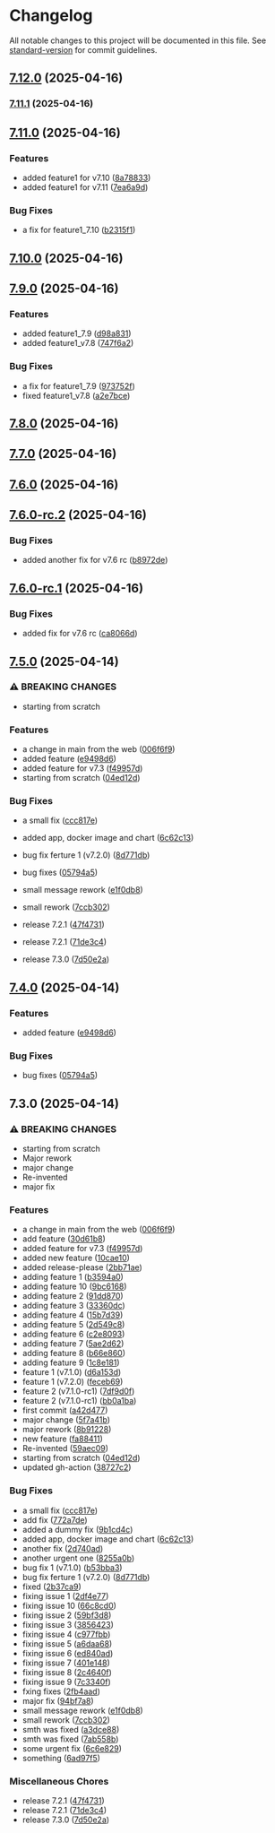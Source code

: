 # Changelog

All notable changes to this project will be documented in this file. See [standard-version](https://github.com/conventional-changelog/standard-version) for commit guidelines.

## [7.12.0](https://github.com/Ani1357/releases-test/compare/v7.12.0-rc.2...v7.12.0) (2025-04-16)

### [7.11.1](https://github.com/Ani1357/releases-test/compare/v7.11.0...v7.11.1) (2025-04-16)

## [7.11.0](https://github.com/Ani1357/releases-test/compare/v7.9.0...v7.11.0) (2025-04-16)


### Features

* added feature1 for v7.10 ([8a78833](https://github.com/Ani1357/releases-test/commit/8a788336fe141247ff610879371f0f34901e4cf1))
* added feature1 for v7.11 ([7ea6a9d](https://github.com/Ani1357/releases-test/commit/7ea6a9df2a4eafe53507ec746518f73ef0a8a4b4))


### Bug Fixes

* a fix for feature1_7.10 ([b2315f1](https://github.com/Ani1357/releases-test/commit/b2315f15ecff6f8790b5d4aabc646a292dd687be))

## [7.10.0](https://github.com/Ani1357/releases-test/compare/v7.10.0-rc.1...v7.10.0) (2025-04-16)

## [7.9.0](https://github.com/Ani1357/releases-test/compare/v7.7.0...v7.9.0) (2025-04-16)


### Features

* added feature1_7.9 ([d98a831](https://github.com/Ani1357/releases-test/commit/d98a8315a0d512a2fd2861a943607b0eca8010bb))
* added feature1_v7.8 ([747f6a2](https://github.com/Ani1357/releases-test/commit/747f6a207b80d3977776b07f13bd0ed91a60a186))


### Bug Fixes

* a fix for feature1_7.9 ([973752f](https://github.com/Ani1357/releases-test/commit/973752fbf4a79ef7da38b681dcc5eaa195da76e5))
* fixed feature1_v7.8 ([a2e7bce](https://github.com/Ani1357/releases-test/commit/a2e7bcea380a8c4d2cc62e2e03f26d3874fae0b4))

## [7.8.0](https://github.com/Ani1357/releases-test/compare/v7.8.0-rc.2...v7.8.0) (2025-04-16)

## [7.7.0](https://github.com/Ani1357/releases-test/compare/v7.7.0-rc.3...v7.7.0) (2025-04-16)

## [7.6.0](https://github.com/Ani1357/releases-test/compare/v7.6.0-rc.2...v7.6.0) (2025-04-16)

## [7.6.0-rc.2](https://github.com/Ani1357/releases-test/compare/v7.6.0-rc.1...v7.6.0-rc.2) (2025-04-16)


### Bug Fixes

* added another fix for v7.6 rc ([b8972de](https://github.com/Ani1357/releases-test/commit/b8972de9f4a7d8774a960f4ccc691d8bea9cbc35))

## [7.6.0-rc.1](https://github.com/Ani1357/releases-test/compare/v7.6.0-rc.0...v7.6.0-rc.1) (2025-04-16)


### Bug Fixes

* added fix for v7.6 rc ([ca8066d](https://github.com/Ani1357/releases-test/commit/ca8066d588354ff17622912cae8cb3fd1bca80e3))

## [7.5.0](https://github.com/Ani1357/releases-test/compare/v7.2.0-rc.1...v7.5.0) (2025-04-14)


### ⚠ BREAKING CHANGES

* starting from scratch

### Features

* a change in main from the web ([006f6f9](https://github.com/Ani1357/releases-test/commit/006f6f95174eed8209e51597c73e29a88ea7220e))
* added feature ([e9498d6](https://github.com/Ani1357/releases-test/commit/e9498d695dd094c244383ca24db2340e1ae09432))
* added feature for v7.3 ([f49957d](https://github.com/Ani1357/releases-test/commit/f49957db41cddb9b5710f62fbae54ab07a59d856))
* starting from scratch ([04ed12d](https://github.com/Ani1357/releases-test/commit/04ed12d3bebc987e4b6178a2fdfd5e066be3667f))


### Bug Fixes

* a small fix ([ccc817e](https://github.com/Ani1357/releases-test/commit/ccc817e0ce8e05ffab5af6ea7fa2a3742244de6f))
* added app, docker image and chart ([6c62c13](https://github.com/Ani1357/releases-test/commit/6c62c13176c4ae04cb3fbc9e24f53aa7879657c7))
* bug fix ferture 1 (v7.2.0) ([8d771db](https://github.com/Ani1357/releases-test/commit/8d771db81f99050232ba8f0a9f35be574a402dc3))
* bug fixes ([05794a5](https://github.com/Ani1357/releases-test/commit/05794a51dd73170dbb35c73b952c24c65bf0a993))
* small message rework ([e1f0db8](https://github.com/Ani1357/releases-test/commit/e1f0db8cb13a0de7cc1f3f851b571b31fddf6756))
* small rework ([7ccb302](https://github.com/Ani1357/releases-test/commit/7ccb30208dda92644b21069326db912719120f3c))


* release 7.2.1 ([47f4731](https://github.com/Ani1357/releases-test/commit/47f4731e7df1f8f4f61267318be46e7fbf9555fb))
* release 7.2.1 ([71de3c4](https://github.com/Ani1357/releases-test/commit/71de3c402b115140bd2221f8678b3c0d2cf1e658))
* release 7.3.0 ([7d50e2a](https://github.com/Ani1357/releases-test/commit/7d50e2a829773ec808b5546998022c08b83fbe61))

## [7.4.0](https://github.com/Ani1357/releases-test/compare/releases-test-v7.3.0...releases-test-v7.4.0) (2025-04-14)


### Features

* added feature ([e9498d6](https://github.com/Ani1357/releases-test/commit/e9498d695dd094c244383ca24db2340e1ae09432))


### Bug Fixes

* bug fixes ([05794a5](https://github.com/Ani1357/releases-test/commit/05794a51dd73170dbb35c73b952c24c65bf0a993))

## 7.3.0 (2025-04-14)


### ⚠ BREAKING CHANGES

* starting from scratch
* Major rework
* major change
* Re-invented
* major fix

### Features

* a change in main from the web ([006f6f9](https://github.com/Ani1357/releases-test/commit/006f6f95174eed8209e51597c73e29a88ea7220e))
* add feature ([30d61b8](https://github.com/Ani1357/releases-test/commit/30d61b86f873f04d92bebd5baabb375ff589520f))
* added feature for v7.3 ([f49957d](https://github.com/Ani1357/releases-test/commit/f49957db41cddb9b5710f62fbae54ab07a59d856))
* added new feature ([10cae10](https://github.com/Ani1357/releases-test/commit/10cae10400af25aa0043c8b0411c5f968acd425f))
* added release-please ([2bb71ae](https://github.com/Ani1357/releases-test/commit/2bb71aeaf8575c8869cd59658321830caf00c8aa))
* adding feature  1 ([b3594a0](https://github.com/Ani1357/releases-test/commit/b3594a01a922e6c59a96eed3fe3eff92e048956b))
* adding feature  10 ([9bc6168](https://github.com/Ani1357/releases-test/commit/9bc616862cf1473965271855ca75ea2d09522c15))
* adding feature  2 ([91dd870](https://github.com/Ani1357/releases-test/commit/91dd870d710b9c942d5cbb7f00113d515891249f))
* adding feature  3 ([33360dc](https://github.com/Ani1357/releases-test/commit/33360dc5de54097c1e3cadb8480aa589dd360cf7))
* adding feature  4 ([15b7d39](https://github.com/Ani1357/releases-test/commit/15b7d3965d963c39ecba5181f3001a2e94c48b38))
* adding feature  5 ([2d549c8](https://github.com/Ani1357/releases-test/commit/2d549c8ca9de44348340a526afe56ffb4def577d))
* adding feature  6 ([c2e8093](https://github.com/Ani1357/releases-test/commit/c2e8093ea65b4bbec9e83fb406fd2d0cf05fdb25))
* adding feature  7 ([5ae2d62](https://github.com/Ani1357/releases-test/commit/5ae2d629ea54357d82cad6f9e0755ba7bba2589b))
* adding feature  8 ([b66e860](https://github.com/Ani1357/releases-test/commit/b66e8602c392f44e4acf16c5368a1ce29ea2387e))
* adding feature  9 ([1c8e181](https://github.com/Ani1357/releases-test/commit/1c8e181f9e7f2ae442d0e0d5a0e1f61ae02925f7))
* feature 1 (v7.1.0) ([d6a153d](https://github.com/Ani1357/releases-test/commit/d6a153d9676bec460e54a2614421a1ed37816692))
* feature 1 (v7.2.0) ([feceb69](https://github.com/Ani1357/releases-test/commit/feceb69747c34f253465ce94c73e6658a157f43e))
* feature 2 (v7.1.0-rc1) ([7df9d0f](https://github.com/Ani1357/releases-test/commit/7df9d0f390964fd5fcb44964eb3759b68fe918ba))
* feature 2 (v7.1.0-rc1) ([bb0a1ba](https://github.com/Ani1357/releases-test/commit/bb0a1bacd67706cf6feefbac4943237ccd834e64))
* first commit ([a42d477](https://github.com/Ani1357/releases-test/commit/a42d477989d2d3b05be173361e7b47324b2dc42b))
* major change ([5f7a41b](https://github.com/Ani1357/releases-test/commit/5f7a41be52c1cf206b4b55faef88fda31360541d))
* major rework ([8b91228](https://github.com/Ani1357/releases-test/commit/8b9122864f1aa011a2bd36ee7029215741064a25))
* new feature ([fa88411](https://github.com/Ani1357/releases-test/commit/fa884116c15b34dbc34edd5e2258d2fa3c0d13a3))
* Re-invented ([59aec09](https://github.com/Ani1357/releases-test/commit/59aec09df4df15dc4a1c66b397719620055e91c0))
* starting from scratch ([04ed12d](https://github.com/Ani1357/releases-test/commit/04ed12d3bebc987e4b6178a2fdfd5e066be3667f))
* updated gh-action ([38727c2](https://github.com/Ani1357/releases-test/commit/38727c20b3f431ad12f71e3157cd358ca641b215))


### Bug Fixes

* a small fix ([ccc817e](https://github.com/Ani1357/releases-test/commit/ccc817e0ce8e05ffab5af6ea7fa2a3742244de6f))
* add fix ([772a7de](https://github.com/Ani1357/releases-test/commit/772a7ded4b39ed4112d8440a56ca8439fc6e3d23))
* added a dummy fix ([9b1cd4c](https://github.com/Ani1357/releases-test/commit/9b1cd4c28ad32313dba6e75829dd015bdd59b93d))
* added app, docker image and chart ([6c62c13](https://github.com/Ani1357/releases-test/commit/6c62c13176c4ae04cb3fbc9e24f53aa7879657c7))
* another fix ([2d740ad](https://github.com/Ani1357/releases-test/commit/2d740adb092cd08b07373f4e5e3dd0d15b2b4699))
* another urgent one ([8255a0b](https://github.com/Ani1357/releases-test/commit/8255a0bc51e02a7f7076494eb2979474a1c9a255))
* bug fix 1 (v7.1.0) ([b53bba3](https://github.com/Ani1357/releases-test/commit/b53bba31827c8533ceffde0ddffce463fa35ad0a))
* bug fix ferture 1 (v7.2.0) ([8d771db](https://github.com/Ani1357/releases-test/commit/8d771db81f99050232ba8f0a9f35be574a402dc3))
* fixed ([2b37ca9](https://github.com/Ani1357/releases-test/commit/2b37ca9b2525228f36601da1eab8a0081426777e))
* fixing issue 1 ([2df4e77](https://github.com/Ani1357/releases-test/commit/2df4e7719c28ca7c0dbb42c3afeb7cea9efb0ca8))
* fixing issue 10 ([66c8cd0](https://github.com/Ani1357/releases-test/commit/66c8cd0153fc0daec67bae924f2b1a00e3a99955))
* fixing issue 2 ([59bf3d8](https://github.com/Ani1357/releases-test/commit/59bf3d80a009c6fc63cef565a2804e8e23d57a21))
* fixing issue 3 ([3856423](https://github.com/Ani1357/releases-test/commit/38564230ac41a893c8dc44aa5aae61c22da00db6))
* fixing issue 4 ([c977fbb](https://github.com/Ani1357/releases-test/commit/c977fbbfb1300b0a2d71eba741499fffbd1f7951))
* fixing issue 5 ([a6daa68](https://github.com/Ani1357/releases-test/commit/a6daa689c5e87daf8875322485215f63fae09c03))
* fixing issue 6 ([ed840ad](https://github.com/Ani1357/releases-test/commit/ed840ad70ff928b09f891c87028efb1f89b90969))
* fixing issue 7 ([401e148](https://github.com/Ani1357/releases-test/commit/401e1482fdf5adf39079e2df5fca26750752edb6))
* fixing issue 8 ([2c4640f](https://github.com/Ani1357/releases-test/commit/2c4640fff57644e92eefe27f3711f60daa331f8d))
* fixing issue 9 ([7c3340f](https://github.com/Ani1357/releases-test/commit/7c3340f0b7741932154cdad03b5147f72ff58745))
* fxing fixes ([2fb4aad](https://github.com/Ani1357/releases-test/commit/2fb4aad5a51549cdd82371da451b4719b1fc536b))
* major fix ([94bf7a8](https://github.com/Ani1357/releases-test/commit/94bf7a8922c5a9bb4f562f35acd376028ab06de0))
* small message rework ([e1f0db8](https://github.com/Ani1357/releases-test/commit/e1f0db8cb13a0de7cc1f3f851b571b31fddf6756))
* small rework ([7ccb302](https://github.com/Ani1357/releases-test/commit/7ccb30208dda92644b21069326db912719120f3c))
* smth was fixed ([a3dce88](https://github.com/Ani1357/releases-test/commit/a3dce886aa6a16afa201f8489525656693cef91a))
* smth was fixed ([7ab558b](https://github.com/Ani1357/releases-test/commit/7ab558b1aaa28130f47a93074740f56f50d2eb35))
* some urgent fix ([6c6e829](https://github.com/Ani1357/releases-test/commit/6c6e829e51eed42d1f4459435b7f56203690ea0e))
* something ([6ad97f5](https://github.com/Ani1357/releases-test/commit/6ad97f5cbca8268815d5e8abce1d9811af1f0fbc))


### Miscellaneous Chores

* release 7.2.1 ([47f4731](https://github.com/Ani1357/releases-test/commit/47f4731e7df1f8f4f61267318be46e7fbf9555fb))
* release 7.2.1 ([71de3c4](https://github.com/Ani1357/releases-test/commit/71de3c402b115140bd2221f8678b3c0d2cf1e658))
* release 7.3.0 ([7d50e2a](https://github.com/Ani1357/releases-test/commit/7d50e2a829773ec808b5546998022c08b83fbe61))
